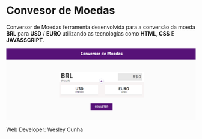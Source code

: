 # Convesor de Moedas

Conversor de Moedas ferramenta desenvolvida para a conversão da moeda **BRL** para **USD** / **EURO** utilizando as tecnologias como **HTML**, **CSS** E **JAVASSCRIPT**.

![enter image description here](https://github.com/wesleycsv/conversor-moeda/blob/master/print.png?raw=true)


Web Developer: Wesley Cunha

